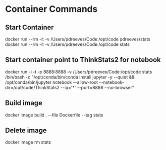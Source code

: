 # Container Commands

## Start Container
docker run --rm -it -v /Users/pdreeves/Code:/opt/code pdreeves/stats
docker run --rm -it -v /Users/pdreeves/Code:/opt/code stats

## Start container point to ThinkStats2 for notebook 
docker run -i -t -p 8888:8888  -v /Users/pdreeves/Code:/opt/code stats /bin/bash -c "/opt/conda/bin/conda install jupyter -y --quiet && /opt/conda/bin/jupyter notebook --allow-root --notebook-dir=/opt/code/ThinkStats2 --ip='*' --port=8888 --no-browser"

## Build image
docker image build . --file Dockerfile --tag stats

## Delete image
docker image rm stats